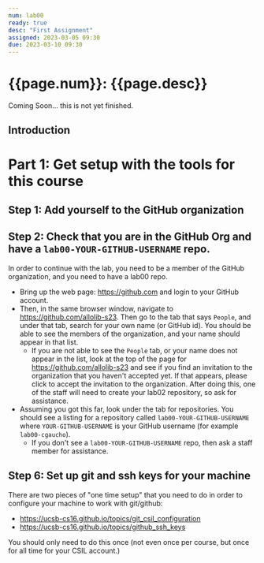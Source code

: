 ```yaml
---
num: lab00
ready: true
desc: "First Assignment"
assigned: 2023-03-05 09:30
due: 2023-03-10 09:30
---
```


# {{page.num}}: {{page.desc}}

Coming Soon... this is not yet finished.

## Introduction

# Part 1: Get setup with the tools for this course

## Step 1: Add yourself to the GitHub organization

## Step 2: Check that you are in the GitHub Org and have a `lab00-YOUR-GITHUB-USERNAME` repo.

In order to continue with the lab, you need to be a member of the GitHub organization, and you need to have a lab00 repo.

* Bring up the web page: <https://github.com> and login to your GitHub account.
* Then, in the same browser window, navigate to <https://github.com/allolib-s23>.   Then go to the tab that says `People`, and under that tab, search for your own name (or GitHub id).  You should be able to see the members of the organization, and your name should appear in that list.
  * If you are not able to see the `People` tab, or your name does not appear in the list, look at the top of the page for <https://github.com/allolib-s23> and see if you find an invitation to the organization that you haven't accepted yet.  If that appears, please click to accept the invitation to the organization.  After doing this, one of the staff will need to create your lab02 repository, so ask for assistance.
* Assuming you got this far, look under the tab for repositories.  You should see a listing for a repository called `lab00-YOUR-GITHUB-USERNAME` where `YOUR-GITHUB-USERNAME` is your GitHub username (for example `lab00-cgaucho`).
  * If you don't see a `lab00-YOUR-GITHUB-USERNAME` repo, then ask a staff member for assistance.


## Step 6: Set up git and ssh keys for your machine

There are two pieces of "one time setup" that you need to do in order
to configure your machine to work with git/github:

* <https://ucsb-cs16.github.io/topics/git_csil_configuration>
* <https://ucsb-cs16.github.io/topics/github_ssh_keys>

You should only need to do this once (not even once per course, but once for all time for your CSIL account.)

